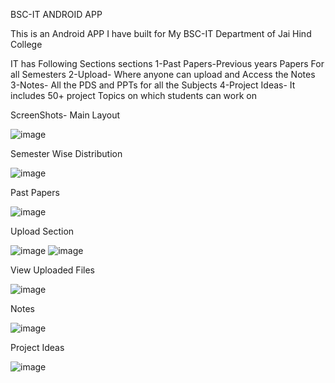 BSC-IT ANDROID APP

This is an Android APP I have built for My BSC-IT Department of Jai Hind College

IT has Following Sections sections 
1-Past Papers-Previous years Papers For all Semesters
2-Upload- Where anyone can upload and Access the Notes 
3-Notes- All the PDS and PPTs for all the Subjects
4-Project Ideas- It includes 50+ project Topics on which students can work on

ScreenShots-
Main Layout

![image](https://user-images.githubusercontent.com/39621838/110236129-2802fa00-7f5a-11eb-9cb6-f4ae0822b5cd.png)

Semester Wise Distribution

![image](https://user-images.githubusercontent.com/39621838/110236196-7a441b00-7f5a-11eb-87f9-0fcb1dfd6894.png)

Past Papers

![image](https://user-images.githubusercontent.com/39621838/110236206-88923700-7f5a-11eb-8536-2208e93b6c3f.png)

Upload Section

![image](https://user-images.githubusercontent.com/39621838/110236215-95af2600-7f5a-11eb-9378-22861195ab6a.png)
![image](https://user-images.githubusercontent.com/39621838/110236226-a19ae800-7f5a-11eb-91c3-f9012c15cb57.png)

View Uploaded Files

![image](https://user-images.githubusercontent.com/39621838/110236237-afe90400-7f5a-11eb-8106-30a496a6e4b7.png)

Notes

![image](https://user-images.githubusercontent.com/39621838/110236241-b8d9d580-7f5a-11eb-89eb-bfbd3d193834.png)

Project Ideas

![image](https://user-images.githubusercontent.com/39621838/110236248-c1321080-7f5a-11eb-8ea2-e895f34d91ac.png)





